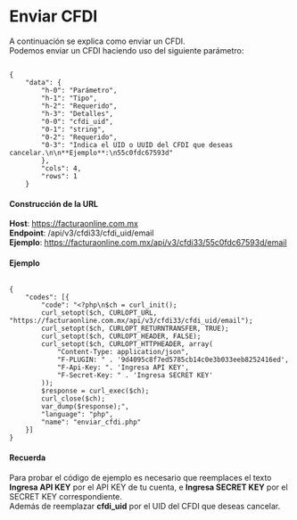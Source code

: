 # Enviar CFDI

A continuación se explica como enviar un CFDI.  
Podemos enviar un CFDI haciendo uso del siguiente parámetro:

```

{
    "data": {
        "h-0": "Parámetro",
        "h-1": "Tipo",
        "h-2": "Requerido",
        "h-3": "Detalles",
        "0-0": "cfdi_uid",
        "0-1": "string",
        "0-2": "Requerido",
        "0-3": "Indica el UID o UUID del CFDI que deseas cancelar.\n\n**Ejemplo**:\n55c0fdc67593d"
        },
        "cols": 4,
        "rows": 1
    }

```

#### Construcción de la URL

**Host**: https://facturaonline.com.mx  
**Endpoint**:  /api/v3/cfdi33/cfdi_uid/email  
**Ejemplo**:  https://facturaonline.com.mx/api/v3/cfdi33/55c0fdc67593d/email  


#### Ejemplo

```

{
    "codes": [{
        "code": "<?php\n$ch = curl_init();
        curl_setopt($ch, CURLOPT_URL, "https://facturaonline.com.mx/api/v3/cfdi33/cfdi_uid/email");
        curl_setopt($ch, CURLOPT_RETURNTRANSFER, TRUE);
        curl_setopt($ch, CURLOPT_HEADER, FALSE);
        curl_setopt($ch, CURLOPT_HTTPHEADER, array(
            "Content-Type: application/json",
            "F-PLUGIN: " . '9d4095c8f7ed5785cb14c0e3b033eeb8252416ed',
            "F-Api-Key: ". 'Ingresa API KEY',
            "F-Secret-Key: " . 'Ingresa SECRET KEY'
        ));
        $response = curl_exec($ch);
        curl_close($ch);
        var_dump($response);",
        "language": "php",
        "name": "enviar_cfdi.php"
    }]
}

```

#### Recuerda

Para probar el código de ejemplo es necesario que reemplaces el texto  **Ingresa API KEY**  por el API KEY de tu cuenta, e **Ingresa SECRET KEY**  por el SECRET KEY correspondiente.  
Además de reemplazar **cfdi_uid**  por el UID del CFDI que deseas cancelar.
